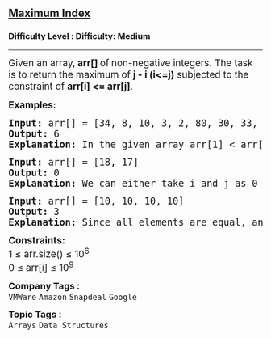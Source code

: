 <h2><a href="https://www.geeksforgeeks.org/problems/maximum-index3307/1?page=2&company=Google&sortBy=submissions">Maximum Index</a></h2><h3>Difficulty Level : Difficulty: Medium</h3><hr><div class="problems_problem_content__Xm_eO"><p><span style="font-size: 14pt;">Given an array,<strong> arr[] </strong>of<strong> </strong>non-negative integers. The task is to return the maximum of <strong>j - i (i&lt;=j)</strong>&nbsp;subjected to the constraint of <strong>arr[i] &lt;= arr[j]</strong>.</span></p>
<p><span style="font-size: 14pt;"><strong>Examples:</strong></span></p>
<pre><span style="font-size: 14pt;"><strong>Input: </strong>arr[] = [34, 8, 10, 3, 2, 80, 30, 33, 1]</span><br><span style="font-size: 14pt;"><strong>Output: </strong>6</span><br><span style="font-size: 14pt;"><strong>Explanation: </strong>In the given array arr[1] &lt; arr[7] satisfying the required condition (arr[i] &lt;= arr[j]) thus giving the maximum difference of j - i which is 7-1 = 6.</span></pre>
<pre><span style="font-size: 14pt;"><strong>Input: </strong>arr[] = [18, 17]</span><br><span style="font-size: 14pt;"><strong>Output: </strong>0</span><br><span style="font-size: 14pt;"><strong>Explanation:</strong> We can either take i and j as 0 and 0 or we cantake 1 and 1 both give the same result 0.</span></pre>
<pre><span style="font-size: 14pt;"><strong>Input: </strong>arr[] = [10, 10, 10, 10]</span><br><span style="font-size: 14pt;"><strong>Output: </strong>3</span><br><span style="font-size: 14pt;"><strong>Explanation:</strong> Since all elements are equal, any pair of indices will satisfy the condition arr[i] &lt;= arr[j]. The maximum difference is between j = 3 and i = 0, resulting in j - i = 3.</span></pre>
<p><span style="font-size: 14pt;"><strong>Constraints:</strong><br>1 ≤ arr.size() ≤ 10<sup>6</sup><br>0 ≤ arr[i] ≤ 10<sup>9</sup></span></p></div><p><span style=font-size:18px><strong>Company Tags : </strong><br><code>VMWare</code>&nbsp;<code>Amazon</code>&nbsp;<code>Snapdeal</code>&nbsp;<code>Google</code>&nbsp;<br><p><span style=font-size:18px><strong>Topic Tags : </strong><br><code>Arrays</code>&nbsp;<code>Data Structures</code>&nbsp;